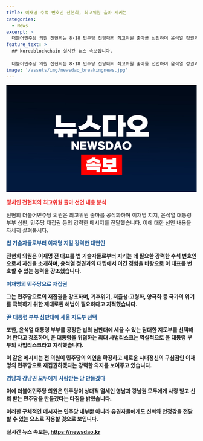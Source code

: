 ```yaml
---
title: 이재명 수석 변호인 전현희, 최고위원 출마 지키는
categories:
  - News
excerpt: >
  더불어민주당 의원 전현희는 8·18 민주당 전당대회 최고위원 출마를 선언하며 윤석열 정권과의 싸움에서 이긴 경험을 바탕으로 이재명 전 대통령을 지킬 강력한 대변인으로 선언했습니다. 또한, 이 대표가 경험하는 정치적 고난을 이해하고 방어할 수 있다고 자신하면서, 이 전 대표를 지킬 수 있는 강력한 법 기술자로서의 역할을 강조했습니다. 민주당의 외연을 넓히고 새로운 시대정신의 구심점인 이재명의 민주당으로 재집권하겠다고 약속하면서, 영남과 강남권에서 사랑받고 신뢰받는 정당을 만들겠다고 밝혔습니다.
feature_text: >
  ## koreablockchain 실시간 뉴스 속보입니다.

  더불어민주당 의원 전현희는 8·18 민주당 전당대회 최고위원 출마를 선언하며 윤석열 정권과의 싸움에서 이긴 경험을 바탕으로 이재명 전 대통령을 지킬 강력한 대변인으로 선언했습니다. 또한, 이 대표가 경험하는 정치적 고난을 이해하고 방어할 수 있다고 자신하면서, 이 전 대표를 지킬 수 있는 강력한 법 기술자로서의 역할을 강조했습니다. 민주당의 외연을 넓히고 새로운 시대정신의 구심점인 이재명의 민주당으로 재집권하겠다고 약속하면서, 영남과 강남권에서 사랑받고 신뢰받는 정당을 만들겠다고 밝혔습니다.
image: '/assets/img/newsdao_breakingnews.jpg'
---
```


<p><img src="/assets/img/newsdao_breakingnews.jpg" alt="koreablockchain 속보" /></p>

<p><b><span style="color: #ee2323;">정치인 전현희의 최고위원 출마 선언 내용 분석</span></b></p>

<p>전현희 더불어민주당 의원은 최고위원 출마를 공식화하며 이재명 지지, 윤석열 대통령 부부 심판, 민주당 재집권 등의 강력한 메시지를 전달했습니다. 이에 대한 선언 내용을 자세히 살펴봅시다. </p>

<p><b><span style="color: #1a5490;">법 기술자들로부터 이재명 지킬 강력한 대변인</span><b></p>

<p>전현희 의원은 이재명 전 대표를 법 기술자들로부터 지키는 데 필요한 강력한 수석 변호인으로서 자신을 소개하며, 윤석열 정권과의 대립에서 이긴 경험을 바탕으로 이 대표를 변호할 수 있는 능력을 강조했습니다.</p>

<p><b><span style="color: #1a5490;">이재명의 민주당으로 재집권</span></b></p>

<p>그는 민주당으로의 재집권을 강조하며, 기후위기, 저출생·고령화, 양극화 등 국가의 위기를 극복하기 위한 제대로된 해법이 필요하다고 지적했습니다.</p>

<p><b><span style="color: #1a5490;">尹 대통령 부부 심판대에 세울 지도부 선택</span></b></p>

<p>또한, 윤석열 대통령 부부를 공정한 법의 심판대에 세울 수 있는 담대한 지도부를 선택해야 한다고 강조하며, 윤 대통령을 위협하는 최대 사법리스크는 역설적으로 윤 대통령 부부의 사법리스크라고 지적했습니다.</p>

<p>이 같은 메시지는 전 의원이 민주당의 외연을 확장하고 새로운 시대정신의 구심점인 이재명의 민주당으로 재집권하겠다는 강력한 의지를 보여주고 있습니다. </p>

<p><b><span style="color: #1a5490;">영남과 강남권 모두에게 사랑받는 당 만들겠다</span></b></p>

<p>이에 더불어민주당 의원은 민주당이 상대적 열세인 영남과 강남권 모두에게 사랑 받고 신뢰 받는 민주당을 만들겠다는 다짐을 밝혔습니다. </p>

<p>이러한 구체적인 메시지는 민주당 내부뿐 아니라 유권자들에게도 신뢰와 안정감을 전달할 수 있는 요소로 작용할 것으로 보입니다.</p>
실시간 뉴스 속보는, <a href="https://newsdao.kr" rel="dofollow">https://newsdao.kr</a>


